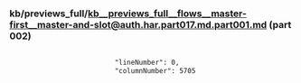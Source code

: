 ### kb/previews_full/kb__previews_full__flows__master-first__master-and-slot@auth.har.part017.md.part001.md (part 002)

```md

                          "lineNumber": 0,
                          "columnNumber": 5705
     
```

```
